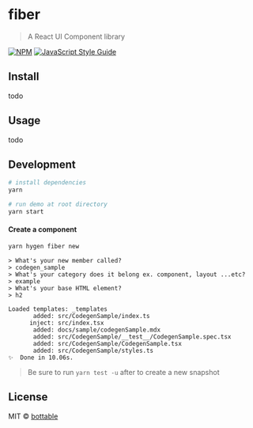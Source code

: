 # fiber

> A React UI Component library

[![NPM](https://img.shields.io/npm/v/fiber.svg)](https://www.npmjs.com/package/fiber) [![JavaScript Style Guide](https://img.shields.io/badge/code_style-standard-brightgreen.svg)](https://standardjs.com)

## Install

todo

## Usage

todo

## Development

```bash
# install dependencies
yarn

# run demo at root directory
yarn start

```

#### Create a component

```bash
yarn hygen fiber new
```

```
> What's your new member called?
> codegen_sample
> What's your category does it belong ex. component, layout ...etc?
> example
> What's your base HTML element?
> h2

Loaded templates: _templates
       added: src/CodegenSample/index.ts
      inject: src/index.tsx
       added: docs/sample/codegenSample.mdx
       added: src/CodegenSample/__test__/CodegenSample.spec.tsx
       added: src/CodegenSample/CodegenSample.tsx
       added: src/CodegenSample/styles.ts
✨  Done in 10.06s.
```

> Be sure to run `yarn test -u` after to create a new snapshot

## License

MIT © [bottable](https://github.com/bottable)
